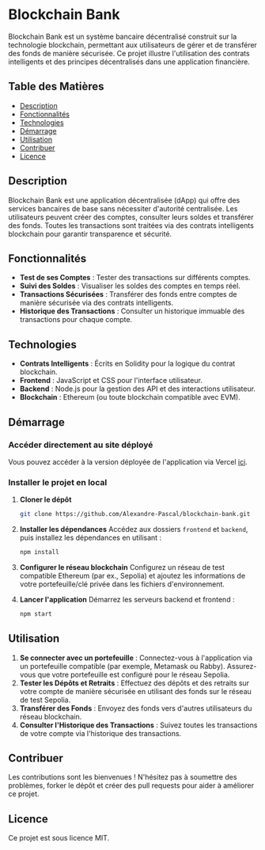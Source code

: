 
# Blockchain Bank

Blockchain Bank est un système bancaire décentralisé construit sur la technologie blockchain, permettant aux utilisateurs de gérer et de transférer des fonds de manière sécurisée. Ce projet illustre l'utilisation des contrats intelligents et des principes décentralisés dans une application financière.

## Table des Matières

- [Description](#description)
- [Fonctionnalités](#fonctionnalités)
- [Technologies](#technologies)
- [Démarrage](#démarrage)
- [Utilisation](#utilisation)
- [Contribuer](#contribuer)
- [Licence](#licence)

## Description

Blockchain Bank est une application décentralisée (dApp) qui offre des services bancaires de base sans nécessiter d'autorité centralisée. Les utilisateurs peuvent créer des comptes, consulter leurs soldes et transférer des fonds. Toutes les transactions sont traitées via des contrats intelligents blockchain pour garantir transparence et sécurité.

## Fonctionnalités

- **Test de ses Comptes** : Tester des transactions sur différents comptes.
- **Suivi des Soldes** : Visualiser les soldes des comptes en temps réel.
- **Transactions Sécurisées** : Transférer des fonds entre comptes de manière sécurisée via des contrats intelligents.
- **Historique des Transactions** : Consulter un historique immuable des transactions pour chaque compte.

## Technologies

- **Contrats Intelligents** : Écrits en Solidity pour la logique du contrat blockchain.
- **Frontend** : JavaScript et CSS pour l'interface utilisateur.
- **Backend** : Node.js pour la gestion des API et des interactions utilisateur.
- **Blockchain** : Ethereum (ou toute blockchain compatible avec EVM).

## Démarrage

### Accéder directement au site déployé

Vous pouvez accéder à la version déployée de l'application via Vercel [ici](https://blockchain-bank.vercel.app).

### Installer le projet en local

1. **Cloner le dépôt**
   ```bash
   git clone https://github.com/Alexandre-Pascal/blockchain-bank.git
   ```
2. **Installer les dépendances**
   Accédez aux dossiers `frontend` et `backend`, puis installez les dépendances en utilisant :
   ```bash
   npm install
   ```

3. **Configurer le réseau blockchain**
   Configurez un réseau de test compatible Ethereum (par ex., Sepolia) et ajoutez les informations de votre portefeuille/clé privée dans les fichiers d'environnement.

4. **Lancer l'application**
   Démarrez les serveurs backend et frontend :
   ```bash
   npm start
   ```

## Utilisation

1. **Se connecter avec un portefeuille** : Connectez-vous à l'application via un portefeuille compatible (par exemple, Metamask ou Rabby). Assurez-vous que votre portefeuille est configuré pour le réseau Sepolia.
2. **Tester les Dépôts et Retraits** : Effectuez des dépôts et des retraits sur votre compte de manière sécurisée en utilisant des fonds sur le réseau de test Sepolia.
3. **Transférer des Fonds** : Envoyez des fonds vers d'autres utilisateurs du réseau blockchain.
4. **Consulter l'Historique des Transactions** : Suivez toutes les transactions de votre compte via l'historique des transactions.

## Contribuer

Les contributions sont les bienvenues ! N'hésitez pas à soumettre des problèmes, forker le dépôt et créer des pull requests pour aider à améliorer ce projet.

## Licence

Ce projet est sous licence MIT.
